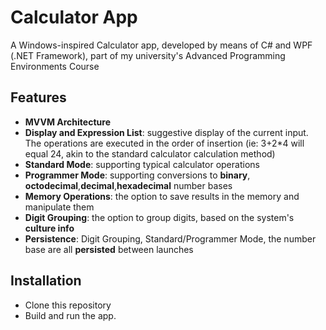 # Calculator App
A Windows-inspired Calculator app, developed by means of C# and WPF (.NET Framework), part of my university's Advanced Programming Environments Course

## Features 
* **MVVM Architecture**
* **Display and Expression List**: suggestive display of the current input. The operations are executed in the order of insertion (ie: 3+2*4 will equal 24, akin to the standard calculator calculation method)
* **Standard Mode**: supporting typical calculator operations
* **Programmer Mode**: supporting conversions to **binary**, **octodecimal**,**decimal**,**hexadecimal** number bases
* **Memory Operations**: the option to save results in the memory and manipulate them
* **Digit Grouping**: the option to group digits, based on the system's **culture info**
* **Persistence**: Digit Grouping, Standard/Programmer Mode, the number base are all **persisted** between launches

## Installation
* Clone this repository
* Build and run the app.
